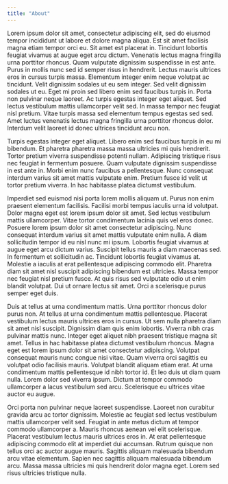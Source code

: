 ```yaml
---
title: "About"
---
```


Lorem ipsum dolor sit amet, consectetur adipiscing elit, sed do eiusmod tempor incididunt ut labore et dolore magna aliqua. Est sit amet facilisis magna etiam tempor orci eu. Sit amet est placerat in. Tincidunt lobortis feugiat vivamus at augue eget arcu dictum. Venenatis lectus magna fringilla urna porttitor rhoncus. Quam vulputate dignissim suspendisse in est ante. Purus in mollis nunc sed id semper risus in hendrerit. Lectus mauris ultrices eros in cursus turpis massa. Elementum integer enim neque volutpat ac tincidunt. Velit dignissim sodales ut eu sem integer. Sed velit dignissim sodales ut eu. Eget mi proin sed libero enim sed faucibus turpis in. Porta non pulvinar neque laoreet. Ac turpis egestas integer eget aliquet. Sed lectus vestibulum mattis ullamcorper velit sed. In massa tempor nec feugiat nisl pretium. Vitae turpis massa sed elementum tempus egestas sed sed. Amet luctus venenatis lectus magna fringilla urna porttitor rhoncus dolor. Interdum velit laoreet id donec ultrices tincidunt arcu non.

Turpis egestas integer eget aliquet. Libero enim sed faucibus turpis in eu mi bibendum. Et pharetra pharetra massa massa ultricies mi quis hendrerit. Tortor pretium viverra suspendisse potenti nullam. Adipiscing tristique risus nec feugiat in fermentum posuere. Quam vulputate dignissim suspendisse in est ante in. Morbi enim nunc faucibus a pellentesque. Nunc consequat interdum varius sit amet mattis vulputate enim. Pretium fusce id velit ut tortor pretium viverra. In hac habitasse platea dictumst vestibulum.

Imperdiet sed euismod nisi porta lorem mollis aliquam ut. Purus non enim praesent elementum facilisis. Facilisi morbi tempus iaculis urna id volutpat. Dolor magna eget est lorem ipsum dolor sit amet. Sed lectus vestibulum mattis ullamcorper. Vitae tortor condimentum lacinia quis vel eros donec. Posuere lorem ipsum dolor sit amet consectetur adipiscing. Nunc consequat interdum varius sit amet mattis vulputate enim nulla. A diam sollicitudin tempor id eu nisl nunc mi ipsum. Lobortis feugiat vivamus at augue eget arcu dictum varius. Suscipit tellus mauris a diam maecenas sed. In fermentum et sollicitudin ac. Tincidunt lobortis feugiat vivamus at. Molestie a iaculis at erat pellentesque adipiscing commodo elit. Pharetra diam sit amet nisl suscipit adipiscing bibendum est ultricies. Massa tempor nec feugiat nisl pretium fusce. At quis risus sed vulputate odio ut enim blandit volutpat. Dui ut ornare lectus sit amet. Orci a scelerisque purus semper eget duis.

Duis at tellus at urna condimentum mattis. Urna porttitor rhoncus dolor purus non. At tellus at urna condimentum mattis pellentesque. Placerat vestibulum lectus mauris ultrices eros in cursus. Ut sem nulla pharetra diam sit amet nisl suscipit. Dignissim diam quis enim lobortis. Viverra nibh cras pulvinar mattis nunc. Integer eget aliquet nibh praesent tristique magna sit amet. Tellus in hac habitasse platea dictumst vestibulum rhoncus. Magna eget est lorem ipsum dolor sit amet consectetur adipiscing. Volutpat consequat mauris nunc congue nisi vitae. Quam viverra orci sagittis eu volutpat odio facilisis mauris. Volutpat blandit aliquam etiam erat. At urna condimentum mattis pellentesque id nibh tortor id. Et leo duis ut diam quam nulla. Lorem dolor sed viverra ipsum. Dictum at tempor commodo ullamcorper a lacus vestibulum sed arcu. Scelerisque eu ultrices vitae auctor eu augue.

Orci porta non pulvinar neque laoreet suspendisse. Laoreet non curabitur gravida arcu ac tortor dignissim. Molestie ac feugiat sed lectus vestibulum mattis ullamcorper velit sed. Feugiat in ante metus dictum at tempor commodo ullamcorper a. Mauris rhoncus aenean vel elit scelerisque. Placerat vestibulum lectus mauris ultrices eros in. At erat pellentesque adipiscing commodo elit at imperdiet dui accumsan. Rutrum quisque non tellus orci ac auctor augue mauris. Sagittis aliquam malesuada bibendum arcu vitae elementum. Sapien nec sagittis aliquam malesuada bibendum arcu. Massa massa ultricies mi quis hendrerit dolor magna eget. Lorem sed risus ultricies tristique nulla.